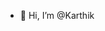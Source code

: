 - 👋 Hi, I’m @Karthik

<!---
doodle-it/doodle-it is a ✨ special ✨ repository because its `README.md` (this file) appears on your GitHub profile.
You can click the Preview link to take a look at your changes.
--->
